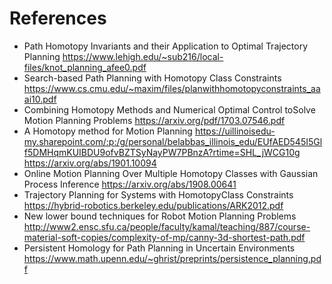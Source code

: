 # References 

- Path Homotopy Invariants and their Application to
Optimal Trajectory Planning
https://www.lehigh.edu/~sub216/local-files/knot_planning_afee0.pdf
- Search-based Path Planning with Homotopy Class Constraints
https://www.cs.cmu.edu/~maxim/files/planwithhomotopyconstraints_aaai10.pdf
- Combining Homotopy Methods and Numerical Optimal Control toSolve Motion Planning Problems
https://arxiv.org/pdf/1703.07546.pdf
- A Homotopy method for Motion Planning
https://uillinoisedu-my.sharepoint.com/:p:/g/personal/belabbas_illinois_edu/EUfAED545I5Glf5DMHqmKUIBDU9ofvBZTSyNayPW7PBnzA?rtime=SHL_jWCG10g
https://arxiv.org/abs/1901.10094
- Online Motion Planning Over Multiple Homotopy Classes with Gaussian Process Inference
https://arxiv.org/abs/1908.00641
- Trajectory Planning for Systems with HomotopyClass Constraints
https://hybrid-robotics.berkeley.edu/publications/ARK2012.pdf
- New lower bound techniques for Robot Motion Planning Problems
http://www2.ensc.sfu.ca/people/faculty/kamal/teaching/887/course-material-soft-copies/complexity-of-mp/canny-3d-shortest-path.pdf
- Persistent Homology for Path Planning in Uncertain Environments
https://www.math.upenn.edu/~ghrist/preprints/persistence_planning.pdf